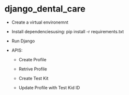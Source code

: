 # django_dental_care
- Create a virtual environemnt

- Install dependenciesusing:
    pip install -r requirements.txt

- Run Django

- APIS:
    - Create Profile
    - Retrive Profile

    - Create Test Kit
    - Update Profile with Test Kid ID

